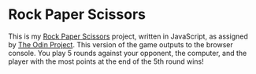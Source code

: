 # Rock Paper Scissors

This is my [Rock Paper Scissors](https://en.wikipedia.org/wiki/Rock_paper_scissors) project, written in JavaScript, as assigned by [The Odin Project](https://www.theodinproject.com). This version of the game outputs to the browser console. You play 5 rounds against your opponent, the computer, and the player with the most points at the end of the 5th round wins!
